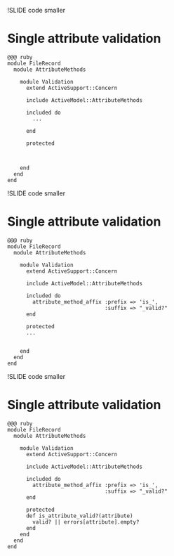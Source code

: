 !SLIDE code smaller
# Single attribute validation

    @@@ ruby
    module FileRecord
      module AttributeMethods

        module Validation
          extend ActiveSupport::Concern

          include ActiveModel::AttributeMethods

          included do
            ...

          end

          protected



        end
      end
    end

!SLIDE code smaller
# Single attribute validation

    @@@ ruby
    module FileRecord
      module AttributeMethods

        module Validation
          extend ActiveSupport::Concern

          include ActiveModel::AttributeMethods

          included do
            attribute_method_affix :prefix => 'is_', 
                                   :suffix => "_valid?"
          end

          protected
          ...


        end
      end
    end

!SLIDE code smaller
# Single attribute validation

    @@@ ruby
    module FileRecord
      module AttributeMethods

        module Validation
          extend ActiveSupport::Concern

          include ActiveModel::AttributeMethods

          included do
            attribute_method_affix :prefix => 'is_', 
                                   :suffix => "_valid?"
          end

          protected
          def is_attribute_valid?(attribute)
            valid? || errors[attribute].empty?
          end
        end
      end
    end
